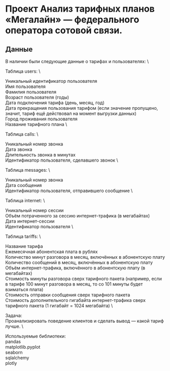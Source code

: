 # Проект Анализ тарифных планов «Мегалайн» — федерального оператора сотовой связи.
## Данные
В наличии были следующие данные о тарифах и пользователях: \

Таблица users: \

Уникальный идентификатор пользователя \
Имя пользователя \
Фамилия пользователя \
Возраст пользователя (годы) \
Дата подключения тарифа (день, месяц, год) \
Дата прекращения пользования тарифом (если значение пропущено, значит, тариф ещё действовал на момент выгрузки данных) \
Город проживания пользователя \
Название тарифного плана \

Таблица calls: \

Уникальный номер звонка \
Дата звонка \
Длительность звонка в минутах \
Идентификатор пользователя, сделавшего звонок \

Таблица messages: \

Уникальный номер звонка \
Дата сообщения \
Идентификатор пользователя, отправившего сообщение \

Таблица internet: \

Уникальный номер сессии \
Объём потраченного за сессию интернет-трафика (в мегабайтах) \
Дата интернет-сессии \
Идентификатор пользователя \

Таблица tariffs: \

Название тарифа \
Ежемесячная абонентская плата в рублях \
Количество минут разговора в месяц, включённых в абонентскую плату \
Количество сообщений в месяц, включённых в абонентскую плату \
Объём интернет-трафика, включённого в абонентскую плату (в мегабайтах) \
Стоимость минуты разговора сверх тарифного пакета (например, если в тарифе 100 минут разговора в месяц, то со 101 минуты будет взиматься плата) \
Стоимость отправки сообщения сверх тарифного пакета \
Стоимость дополнительного гигабайта интернет-трафика сверх тарифного пакета (1 гигабайт = 1024 мегабайта) \

Задача: \
Проанализировать поведение клиентов и сделать вывод — какой тариф лучше. \

Используемые библиотеки: \
pandas \
matplotlib.pyplot \
seaborn \
sqlalchemy \
plotly
